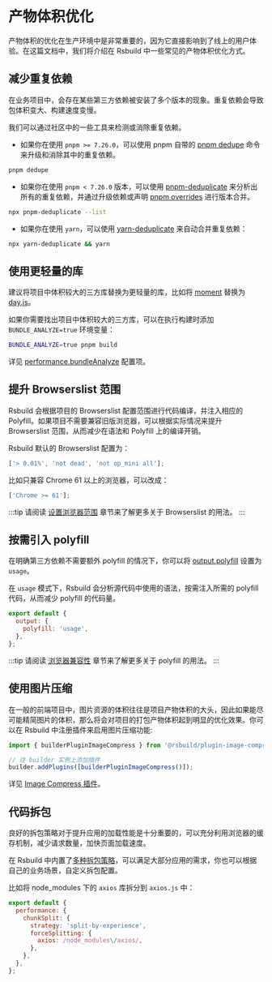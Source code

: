 # 产物体积优化

产物体积的优化在生产环境中是非常重要的，因为它直接影响到了线上的用户体验。在这篇文档中，我们将介绍在 Rsbuild 中一些常见的产物体积优化方式。

## 减少重复依赖

在业务项目中，会存在某些第三方依赖被安装了多个版本的现象。重复依赖会导致包体积变大、构建速度变慢。

我们可以通过社区中的一些工具来检测或消除重复依赖。

- 如果你在使用 `pnpm >= 7.26.0`，可以使用 pnpm 自带的 [pnpm dedupe](https://pnpm.io/cli/dedupe) 命令来升级和消除其中的重复依赖。

```bash
pnpm dedupe
```

- 如果你在使用 `pnpm < 7.26.0` 版本，可以使用 [pnpm-deduplicate](https://github.com/ocavue/pnpm-deduplicate) 来分析出所有的重复依赖，并通过升级依赖或声明 [pnpm overrides](https://pnpm.io/package_json#pnpmoverrides) 进行版本合并。

```bash
npx pnpm-deduplicate --list
```

- 如果你在使用 `yarn`，可以使用 [yarn-deduplicate](https://github.com/scinos/yarn-deduplicate) 来自动合并重复依赖：

```bash
npx yarn-deduplicate && yarn
```

## 使用更轻量的库

建议将项目中体积较大的三方库替换为更轻量的库，比如将 [moment](https://momentjs.com/) 替换为 [day.js](https://day.js.org/)。

如果你需要找出项目中体积较大的三方库，可以在执行构建时添加 `BUNDLE_ANALYZE=true` 环境变量：

```bash
BUNDLE_ANALYZE=true pnpm build
```

详见 [performance.bundleAnalyze](/api/config-performance.html#performancebundleanalyze) 配置项。

## 提升 Browserslist 范围

Rsbuild 会根据项目的 Browserslist 配置范围进行代码编译，并注入相应的 Polyfill。如果项目不需要兼容旧版浏览器，可以根据实际情况来提升 Browserslist 范围，从而减少在语法和 Polyfill 上的编译开销。

Rsbuild 默认的 Browserslist 配置为：

```js
['> 0.01%', 'not dead', 'not op_mini all'];
```

比如只兼容 Chrome 61 以上的浏览器，可以改成：

```js
['Chrome >= 61'];
```

:::tip
请阅读 [设置浏览器范围](/guide/advanced/browserslist.html) 章节来了解更多关于 Browserslist 的用法。
:::

## 按需引入 polyfill

在明确第三方依赖不需要额外 polyfill 的情况下，你可以将 [output.polyfill](/api/config-output.html#outputpolyfill) 设置为 `usage`。

在 `usage` 模式下，Rsbuild 会分析源代码中使用的语法，按需注入所需的 polyfill 代码，从而减少 polyfill 的代码量。

```js
export default {
  output: {
    polyfill: 'usage',
  },
};
```

:::tip
请阅读 [浏览器兼容性](/guide/advanced/browser-compatibility.html) 章节来了解更多关于 polyfill 的用法。
:::

## 使用图片压缩

在一般的前端项目中，图片资源的体积往往是项目产物体积的大头，因此如果能尽可能精简图片的体积，那么将会对项目的打包产物体积起到明显的优化效果。你可以在 Rsbuild 中注册插件来启用图片压缩功能:

```js
import { builderPluginImageCompress } from '@rsbuild/plugin-image-compress';

// 往 builder 实例上添加插件
builder.addPlugins([builderPluginImageCompress()]);
```

详见 [Image Compress 插件](/plugins/plugin-image-compress)。

## 代码拆包

良好的拆包策略对于提升应用的加载性能是十分重要的，可以充分利用浏览器的缓存机制，减少请求数量，加快页面加载速度。

在 Rsbuild 中内置了[多种拆包策略](/guide/optimization/split-chunk)，可以满足大部分应用的需求，你也可以根据自己的业务场景，自定义拆包配置。

比如将 node_modules 下的 `axios` 库拆分到 `axios.js` 中：

```js
export default {
  performance: {
    chunkSplit: {
      strategy: 'split-by-experience',
      forceSplitting: {
        axios: /node_modules\/axios/,
      },
    },
  },
};
```

